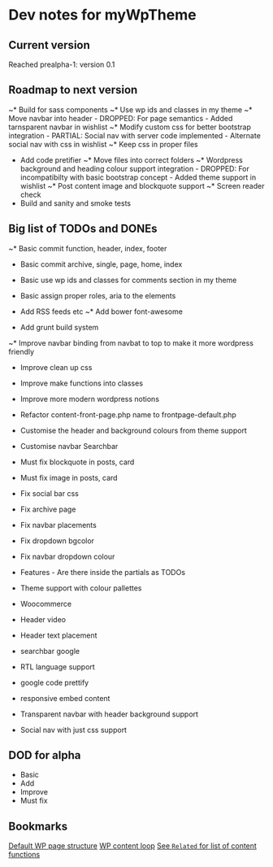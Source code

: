 Dev notes for myWpTheme
=======================

Current version
---------------

Reached prealpha-1: version 0.1

Roadmap to next version
-----------------------

~* Build for sass components
~* Use wp ids and classes in my theme
~* Move navbar into header - DROPPED: For page semantics - Added tarnsparent navbar in wishlist
~* Modify custom css for better bootstrap integration - PARTIAL: Social nav with server code implemented - Alternate social nav with css in wishlist
~* Keep css in proper files
* Add code pretifier
~* Move files into correct folders
~* Wordpress background and heading colour support integration - DROPPED: For incompatibilty with basic bootstrap concept - Added theme support in wishlist
~* Post content image and blockquote support
~* Screen reader check
* Build and sanity and smoke tests

Big list of TODOs and DONEs
---------------------------

~* Basic commit function, header, index, footer
* Basic commit archive, single, page, home, index
* Basic use wp ids and classes for comments section in my theme
* Basic assign proper roles, aria to the elements

* Add RSS feeds etc
~* Add bower font-awesome
* Add grunt build system

~* Improve navbar binding from navbat to top to make it more wordpress friendly
* Improve clean up css
* Improve make functions into classes
* Improve more modern wordpress notions
* Refactor content-front-page.php name to frontpage-default.php

* Customise the header and background colours from theme support
* Customise navbar Searchbar

* Must fix blockquote in posts, card
* Must fix image in posts, card

* Fix social bar css 
* Fix archive page
* Fix navbar placements
* Fix dropdown bgcolor
* Fix navbar dropdown colour

* Features - Are there inside the partials as TODOs

* Theme support with colour pallettes
* Woocommerce
* Header video
* Header text placement
* searchbar google
* RTL language support
* google code prettify
* responsive embed content
* Transparent navbar with header background support
* Social nav with just css support

DOD for alpha
-------------

* Basic
* Add
* Improve
* Must fix

Bookmarks
---------

[Default WP page structure](https://codex.wordpress.org/Site_Architecture_1.5)
[WP content loop](https://codex.wordpress.org/The_Loop)
[See `Related` for list of content functions](https://codex.wordpress.org/Function_Reference/post_class)